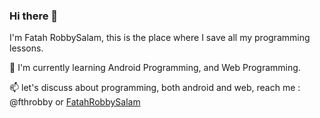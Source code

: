 ### Hi there 👋

I'm Fatah RobbySalam,
this is the place where I save all my programming lessons.

🌱 I'm currently learning Android Programming, and Web Programming.

📫 let's discuss about programming, both android and web, reach me : @fthrobby or [FatahRobbySalam](mailto:rbysalam10@gmail.com)
